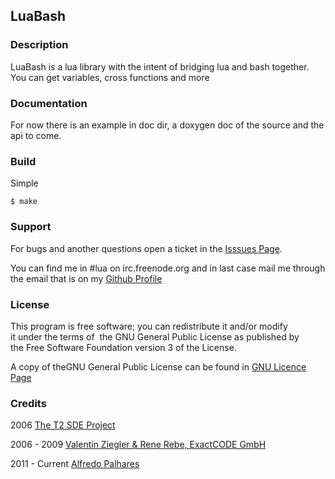 LuaBash
-------

### Description

LuaBash is a lua library with the intent of bridging lua and bash together. 
You can get variables, cross functions and more

### Documentation

For now there is an example in doc dir, a doxygen doc of the source and the api to come.

### Build

Simple 

    $ make 

### Support
  
For bugs and another questions open a ticket in the [Isssues Page](https://github.com/masterkorp/LuaBash/issues).

You can find me in #lua on irc.freenode.org and in last case mail me through the email that is on my [Github Profile](https://github.com/masterkorp)

### License

This program is free software; you can redistribute it and/or modify it under the terms of 
the GNU General Public License as published by the Free Software Foundation version 3 of the License. 

A copy of theGNU General Public License can be found in [GNU Licence Page](http://www.gnu.org/licenses/gpl.html)

### Credits

2006 [The T2 SDE Project](http://t2-project.org/)

2006 - 2009 [Valentin Ziegler & Rene Rebe, ExactCODE GmbH](http://exactcode.com/)

2011 - Current [Alfredo Palhares](https://github.com/masterkorp)
